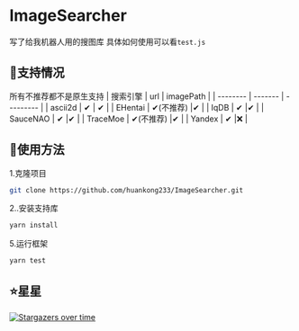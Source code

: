 # ImageSearcher

写了给我机器人用的搜图库
具体如何使用可以看`test.js`

## 🚀支持情况

所有不推荐都不是原生支持
| 搜索引擎  | url      | imagePath |
| -------- | -------  | --------- |
| ascii2d  | ✔        | ✔        |
| EHentai  | ✔(不推荐) |✔         |
| IqDB     | ✔        |✔         |
| SauceNAO | ✔        |✔         |
| TraceMoe | ✔(不推荐) |✔         |
| Yandex   | ✔        |❌        |

## 🎉使用方法

1.克隆项目

~~~sh
git clone https://github.com/huankong233/ImageSearcher.git
~~~

2..安装支持库

~~~sh
yarn install
~~~

5.运行框架

~~~sh
yarn test
~~~

## ⭐星星

[![Stargazers over time](https://starchart.cc/huankong233/ImageSearcher.svg)](https://starchart.cc/huankong233/ImageSearcher)
